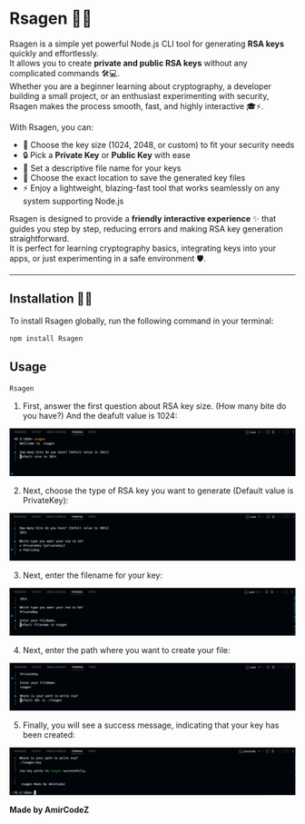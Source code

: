 # Rsagen 🔑✨

Rsagen is a simple yet powerful Node.js CLI tool for generating **RSA keys** quickly and effortlessly.  
It allows you to create **private and public RSA keys** without any complicated commands 🛠️💻.  
Whether you are a beginner learning about cryptography, a developer building a small project, or an enthusiast experimenting with security, Rsagen makes the process smooth, fast, and highly interactive 🎓⚡.

With Rsagen, you can:

- 🔢 Choose the key size (1024, 2048, or custom) to fit your security needs  
- 🔒 Pick a **Private Key** or **Public Key** with ease  
- 📝 Set a descriptive file name for your keys  
- 📂 Choose the exact location to save the generated key files  
- ⚡ Enjoy a lightweight, blazing-fast tool that works seamlessly on any system supporting Node.js  

Rsagen is designed to provide a **friendly interactive experience** ✨ that guides you step by step, reducing errors and making RSA key generation straightforward.  
It is perfect for learning cryptography basics, integrating keys into your apps, or just experimenting in a safe environment 🛡️.  

---

## Installation 💾🚀

To install Rsagen globally, run the following command in your terminal:

```bash
npm install Rsagen
```

## Usage

```sh
Rsagen
```

1. First, answer the first question about RSA key size. (How many bite do you have?) And the deafult value is 1024:

![image](./assets/Chapter1.png)

2. Next, choose the type of RSA key you want to generate (Default value is PrivateKey):

![image](./assets/Chapter%202.png)

3. Next, enter the filename for your key:

![image](./assets/Chapter3.png)

4. Next, enter the path where you want to create your file:

![image](./assets/Chapter%204.png)

5. Finally, you will see a success message, indicating that your key has been created:

![image](./assets/Chapter5.png)

**Made by AmirCodeZ**









